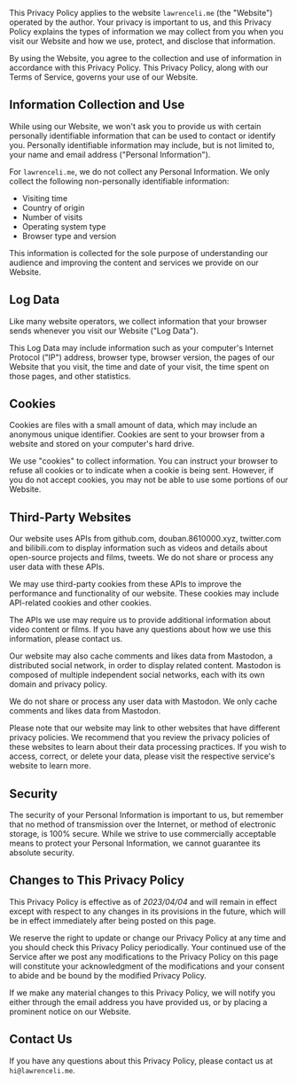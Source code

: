 This Privacy Policy applies to the website `lawrenceli.me` (the "Website") operated by the author. Your privacy is important to us, and this Privacy Policy explains the types of information we may collect from you when you visit our Website and how we use, protect, and disclose that information.

By using the Website, you agree to the collection and use of information in accordance with this Privacy Policy. This Privacy Policy, along with our Terms of Service, governs your use of our Website.

## Information Collection and Use

While using our Website, we won't ask you to provide us with certain personally identifiable information that can be used to contact or identify you. Personally identifiable information may include, but is not limited to, your name and email address ("Personal Information").

For `lawrenceli.me`, we do not collect any Personal Information. We only collect the following non-personally identifiable information:

- Visiting time
- Country of origin
- Number of visits
- Operating system type
- Browser type and version

This information is collected for the sole purpose of understanding our audience and improving the content and services we provide on our Website.

## Log Data

Like many website operators, we collect information that your browser sends whenever you visit our Website ("Log Data").

This Log Data may include information such as your computer's Internet Protocol ("IP") address, browser type, browser version, the pages of our Website that you visit, the time and date of your visit, the time spent on those pages, and other statistics.

## Cookies

Cookies are files with a small amount of data, which may include an anonymous unique identifier. Cookies are sent to your browser from a website and stored on your computer's hard drive.

We use "cookies" to collect information. You can instruct your browser to refuse all cookies or to indicate when a cookie is being sent. However, if you do not accept cookies, you may not be able to use some portions of our Website.

## Third-Party Websites

Our website uses APIs from github.com, douban.8610000.xyz, twitter.com and bilibili.com to display information such as videos and details about open-source projects and films, tweets. We do not share or process any user data with these APIs.

We may use third-party cookies from these APIs to improve the performance and functionality of our website. These cookies may include API-related cookies and other cookies.

The APIs we use may require us to provide additional information about video content or films. If you have any questions about how we use this information, please contact us.

Our website may also cache comments and likes data from Mastodon, a distributed social network, in order to display related content. Mastodon is composed of multiple independent social networks, each with its own domain and privacy policy.

We do not share or process any user data with Mastodon. We only cache comments and likes data from Mastodon.

Please note that our website may link to other websites that have different privacy policies. We recommend that you review the privacy policies of these websites to learn about their data processing practices. If you wish to access, correct, or delete your data, please visit the respective service's website to learn more.

## Security

The security of your Personal Information is important to us, but remember that no method of transmission over the Internet, or method of electronic storage, is 100% secure. While we strive to use commercially acceptable means to protect your Personal Information, we cannot guarantee its absolute security.

## Changes to This Privacy Policy

This Privacy Policy is effective as of _2023/04/04_ and will remain in effect except with respect to any changes in its provisions in the future, which will be in effect immediately after being posted on this page.

We reserve the right to update or change our Privacy Policy at any time and you should check this Privacy Policy periodically. Your continued use of the Service after we post any modifications to the Privacy Policy on this page will constitute your acknowledgment of the modifications and your consent to abide and be bound by the modified Privacy Policy.

If we make any material changes to this Privacy Policy, we will notify you either through the email address you have provided us, or by placing a prominent notice on our Website.

## Contact Us

If you have any questions about this Privacy Policy, please contact us at `hi@lawrenceli.me`.
